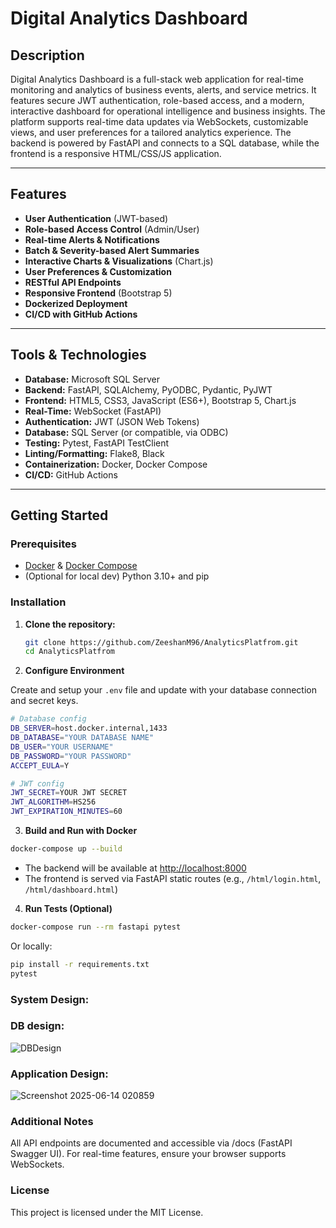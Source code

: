 # Digital Analytics Dashboard

## Description

Digital Analytics Dashboard is a full-stack web application for real-time monitoring and analytics of business events, alerts, and service metrics. It features secure JWT authentication, role-based access, and a modern, interactive dashboard for operational intelligence and business insights. The platform supports real-time data updates via WebSockets, customizable views, and user preferences for a tailored analytics experience. The backend is powered by FastAPI and connects to a SQL database, while the frontend is a responsive HTML/CSS/JS application.

---

## Features

- **User Authentication** (JWT-based)
- **Role-based Access Control** (Admin/User)
- **Real-time Alerts & Notifications**
- **Batch & Severity-based Alert Summaries**
- **Interactive Charts & Visualizations** (Chart.js)
- **User Preferences & Customization**
- **RESTful API Endpoints**
- **Responsive Frontend** (Bootstrap 5)
- **Dockerized Deployment**
- **CI/CD with GitHub Actions**

---

## Tools & Technologies

- **Database:** Microsoft SQL Server
- **Backend:** FastAPI, SQLAlchemy, PyODBC, Pydantic, PyJWT
- **Frontend:** HTML5, CSS3, JavaScript (ES6+), Bootstrap 5, Chart.js
- **Real-Time:** WebSocket (FastAPI)
- **Authentication:** JWT (JSON Web Tokens)
- **Database:** SQL Server (or compatible, via ODBC)
- **Testing:** Pytest, FastAPI TestClient
- **Linting/Formatting:** Flake8, Black
- **Containerization:** Docker, Docker Compose
- **CI/CD:** GitHub Actions

---

## Getting Started
### Prerequisites

- [Docker](https://www.docker.com/get-started) & [Docker Compose](https://docs.docker.com/compose/)
- (Optional for local dev) Python 3.10+ and pip

### Installation

1. **Clone the repository:**
   ```sh
   git clone https://github.com/ZeeshanM96/AnalyticsPlatfrom.git
   cd AnalyticsPlatfrom
   ```

2. **Configure Environment**

Create and setup your `.env` file and update with your database connection and secret keys.

   ```sh
   # Database config
   DB_SERVER=host.docker.internal,1433
   DB_DATABASE="YOUR DATABASE NAME"
   DB_USER="YOUR USERNAME"
   DB_PASSWORD="YOUR PASSWORD"
   ACCEPT_EULA=Y

   # JWT config
   JWT_SECRET=YOUR JWT SECRET
   JWT_ALGORITHM=HS256
   JWT_EXPIRATION_MINUTES=60
   ```
3. **Build and Run with Docker**

```sh
docker-compose up --build
```

- The backend will be available at [http://localhost:8000](http://localhost:8000)
- The frontend is served via FastAPI static routes (e.g., `/html/login.html`, `/html/dashboard.html`)

4. **Run Tests (Optional)**

```sh
docker-compose run --rm fastapi pytest
```

Or locally:

```sh
pip install -r requirements.txt
pytest
```
 
### System Design:

### DB design:
![DBDesign](https://github.com/user-attachments/assets/675db00b-9468-42b6-af57-45e04794b26d)

### Application Design:
![Screenshot 2025-06-14 020859](https://github.com/user-attachments/assets/d11b00c2-409d-47e4-b4c8-440ca9e8b40c)


### Additional Notes
All API endpoints are documented and accessible via /docs (FastAPI Swagger UI).
For real-time features, ensure your browser supports WebSockets.

### License
This project is licensed under the MIT License.
